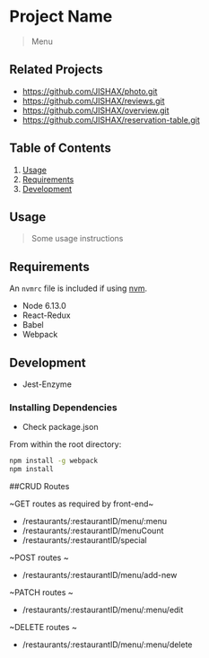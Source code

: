# Project Name

> Menu

## Related Projects

- https://github.com/JISHAX/photo.git
- https://github.com/JISHAX/reviews.git
- https://github.com/JISHAX/overview.git
- https://github.com/JISHAX/reservation-table.git

## Table of Contents

1. [Usage](#Usage)
1. [Requirements](#requirements)
1. [Development](#development)

## Usage

> Some usage instructions

## Requirements

An `nvmrc` file is included if using [nvm](https://github.com/creationix/nvm).

- Node 6.13.0
- React-Redux
- Babel
- Webpack

## Development

- Jest-Enzyme

### Installing Dependencies

- Check package.json

From within the root directory:

```sh
npm install -g webpack
npm install
```


##CRUD Routes

~GET routes as required by front-end~
- /restaurants/:restaurantID/menu/:menu
- /restaurants/:restaurantID/menuCount
- /restaurants/:restaurantID/special

~POST routes ~
- /restaurants/:restaurantID/menu/add-new

~PATCH routes ~
- /restaurants/:restaurantID/menu/:menu/edit

~DELETE routes ~
- /restaurants/:restaurantID/menu/:menu/delete